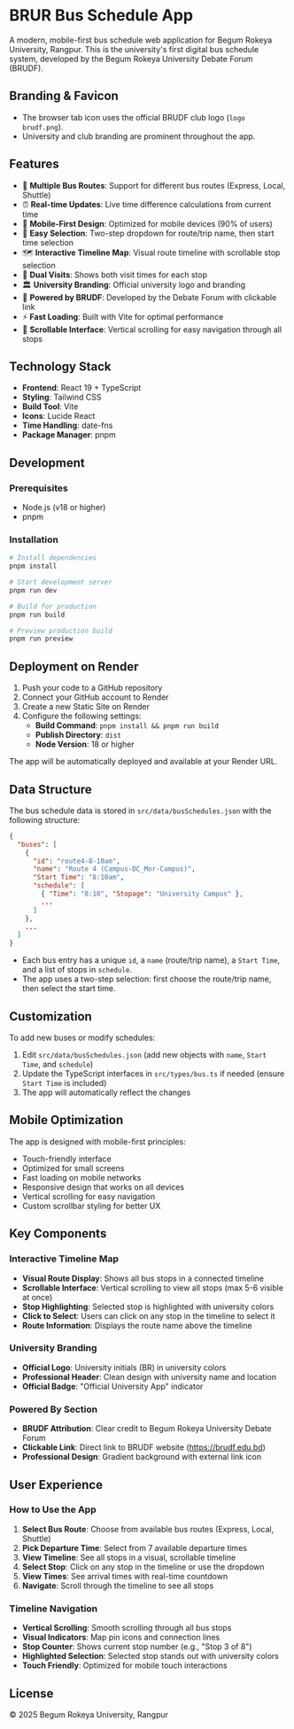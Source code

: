 # BRUR Bus Schedule App

A modern, mobile-first bus schedule web application for Begum Rokeya University, Rangpur. This is the university's first digital bus schedule system, developed by the Begum Rokeya University Debate Forum (BRUDF).

## Branding & Favicon

- The browser tab icon uses the official BRUDF club logo (`logo brudf.png`).
- University and club branding are prominent throughout the app.

## Features

- 🚌 **Multiple Bus Routes**: Support for different bus routes (Express, Local, Shuttle)
- ⏰ **Real-time Updates**: Live time difference calculations from current time
- 📱 **Mobile-First Design**: Optimized for mobile devices (90% of users)
- 🎯 **Easy Selection**: Two-step dropdown for route/trip name, then start time selection
- 🗺️ **Interactive Timeline Map**: Visual route timeline with scrollable stop selection
- 🔄 **Dual Visits**: Shows both visit times for each stop
- 🏛️ **University Branding**: Official university logo and branding
- 👥 **Powered by BRUDF**: Developed by the Debate Forum with clickable link
- ⚡ **Fast Loading**: Built with Vite for optimal performance
- 📜 **Scrollable Interface**: Vertical scrolling for easy navigation through all stops

## Technology Stack

- **Frontend**: React 19 + TypeScript
- **Styling**: Tailwind CSS
- **Build Tool**: Vite
- **Icons**: Lucide React
- **Time Handling**: date-fns
- **Package Manager**: pnpm

## Development

### Prerequisites

- Node.js (v18 or higher)
- pnpm

### Installation

```bash
# Install dependencies
pnpm install

# Start development server
pnpm run dev

# Build for production
pnpm run build

# Preview production build
pnpm run preview
```

## Deployment on Render

1. Push your code to a GitHub repository
2. Connect your GitHub account to Render
3. Create a new Static Site on Render
4. Configure the following settings:
   - **Build Command**: `pnpm install && pnpm run build`
   - **Publish Directory**: `dist`
   - **Node Version**: 18 or higher

The app will be automatically deployed and available at your Render URL.

## Data Structure

The bus schedule data is stored in `src/data/busSchedules.json` with the following structure:

```json
{
  "buses": [
    {
      "id": "route4-8-10am",
      "name": "Route 4 (Campus-DC_Mor-Campus)",
      "Start Time": "8:10am",
      "schedule": [
        { "Time": "8:10", "Stopage": "University Campus" },
        ...
      ]
    },
    ...
  ]
}
```

- Each bus entry has a unique `id`, a `name` (route/trip name), a `Start Time`, and a list of stops in `schedule`.
- The app uses a two-step selection: first choose the route/trip name, then select the start time.

## Customization

To add new buses or modify schedules:

1. Edit `src/data/busSchedules.json` (add new objects with `name`, `Start Time`, and `schedule`)
2. Update the TypeScript interfaces in `src/types/bus.ts` if needed (ensure `Start Time` is included)
3. The app will automatically reflect the changes

## Mobile Optimization

The app is designed with mobile-first principles:

- Touch-friendly interface
- Optimized for small screens
- Fast loading on mobile networks
- Responsive design that works on all devices
- Vertical scrolling for easy navigation
- Custom scrollbar styling for better UX

## Key Components

### Interactive Timeline Map

- **Visual Route Display**: Shows all bus stops in a connected timeline
- **Scrollable Interface**: Vertical scrolling to view all stops (max 5-6 visible at once)
- **Stop Highlighting**: Selected stop is highlighted with university colors
- **Click to Select**: Users can click on any stop in the timeline to select it
- **Route Information**: Displays the route name above the timeline

### University Branding

- **Official Logo**: University initials (BR) in university colors
- **Professional Header**: Clean design with university name and location
- **Official Badge**: "Official University App" indicator

### Powered By Section

- **BRUDF Attribution**: Clear credit to Begum Rokeya University Debate Forum
- **Clickable Link**: Direct link to BRUDF website (https://brudf.edu.bd)
- **Professional Design**: Gradient background with external link icon

## User Experience

### How to Use the App

1. **Select Bus Route**: Choose from available bus routes (Express, Local, Shuttle)
2. **Pick Departure Time**: Select from 7 available departure times
3. **View Timeline**: See all stops in a visual, scrollable timeline
4. **Select Stop**: Click on any stop in the timeline or use the dropdown
5. **View Times**: See arrival times with real-time countdown
6. **Navigate**: Scroll through the timeline to see all stops

### Timeline Navigation

- **Vertical Scrolling**: Smooth scrolling through all bus stops
- **Visual Indicators**: Map pin icons and connection lines
- **Stop Counter**: Shows current stop number (e.g., "Stop 3 of 8")
- **Highlighted Selection**: Selected stop stands out with university colors
- **Touch Friendly**: Optimized for mobile touch interactions

## License

© 2025 Begum Rokeya University, Rangpur
